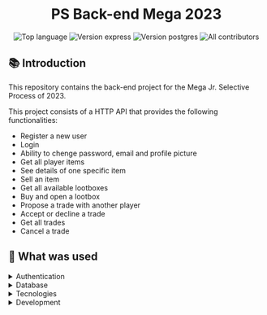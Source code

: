 <h1 align='center'> PS Back-end Mega 2023 </h1>

<section align='center'>
<img alt="Top language" src="https://img.shields.io/github/languages/top/falcao-g/processo-mega">
<img alt="Version express" src="https://img.shields.io/badge/express-^4.18.2-red.svg?logo=express">
<img alt="Version postgres" src="https://img.shields.io/badge/postgres-^8.11.1-blue.svg?logo=postgresql">
<img alt="All contributors" src="https://img.shields.io/badge/all contributors-3-green.svg">
</section>

## 📚 Introduction

This repository contains the back-end project for the Mega Jr. Selective Process of 2023.

This project consists of a HTTP API that provides the following functionalities:

- Register a new user
- Login
- Ability to chenge password, email and profile picture
- Get all player items
- See details of one specific item
- Sell an item
- Get all available lootboxes
- Buy and open a lootbox
- Propose a trade with another player
- Accept or decline a trade
- Get all trades
- Cancel a trade

## 🔧 What was used

<details>
<summary>Authentication</summary>

- Bcrypt
- JWT

</details>

<details>
<summary>Database</summary>

- PostgreSQL
- Knex

</details>

<details>
<summary>Tecnologies</summary>

- Node.js
- Express

</details>

<details>
<summary>Development</summary>

- ESLint
- Prettier
- Husky
- Lint Staged
- Nodemon

</details>
